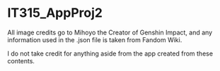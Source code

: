 # IT315_AppProj2

All image credits go to Mihoyo the Creator of Genshin Impact, and any information used in the .json file is taken from Fandom Wiki. 

I do not take credit for anything aside from the app created from these contents. 
